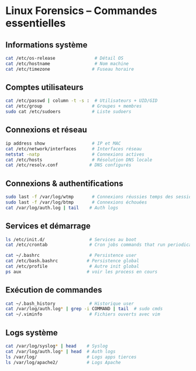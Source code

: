 
# Linux Forensics – Commandes essentielles

## Informations système

```bash
cat /etc/os-release               # Détail OS
cat /etc/hostname                 # Nom machine
cat /etc/timezone                # Fuseau horaire
```

## Comptes utilisateurs

```bash
cat /etc/passwd | column -t -s :  # Utilisateurs + UID/GID
cat /etc/group                   # Groupes + membres
sudo cat /etc/sudoers            # Liste sudoers
```

## Connexions et réseau

```bash
ip address show                  # IP et MAC
cat /etc/network/interfaces      # Interfaces réseau
netstat -natp                    # Connexions actives
cat /etc/hosts                   # Résolution DNS locale
cat /etc/resolv.conf            # DNS configurés
```

## Connexions & authentifications

```bash
sudo last -f /var/log/wtmp       # Connexions réussies temps des sessions
sudo last -f /var/log/btmp       # Connexions échouées
cat /var/log/auth.log | tail    # Auth logs
```

## Services et démarrage

```bash
ls /etc/init.d/                 # Services au boot
cat /etc/crontab                # Cron jobs commands that run periodically                                      after a set amount of time

cat ~/.bashrc                   # Persistence user
cat /etc/bash.bashrc           # Persistence global
cat /etc/profile                # Autre init global
ps aux                         # voir les process en cours
```

## Exécution de commandes

```bash
cat ~/.bash_history             # Historique user
cat /var/log/auth.log* | grep -i COMMAND | tail  # sudo cmds
cat ~/.viminfo                  # Fichiers ouverts avec vim
```

## Logs système

```bash
cat /var/log/syslog* | head    # Syslog
cat /var/log/auth.log* | head  # Auth logs
ls /var/log/                   # Logs apps tierces
ls /var/log/apache2/           # Logs Apache
```
